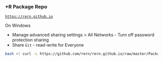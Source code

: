 ### +R Package Repo
[`https://rern.github.io`](https://rern.github.io)

On  Windows
- Manage advanced sharing settings > All Networks - Turn off password protection sharing
- Share `Git` - read-write for Everyone
```sh
bash <( curl -L https://github.com/rern/rern.github.io/raw/master/Packages/repoupdate.sh )
```
